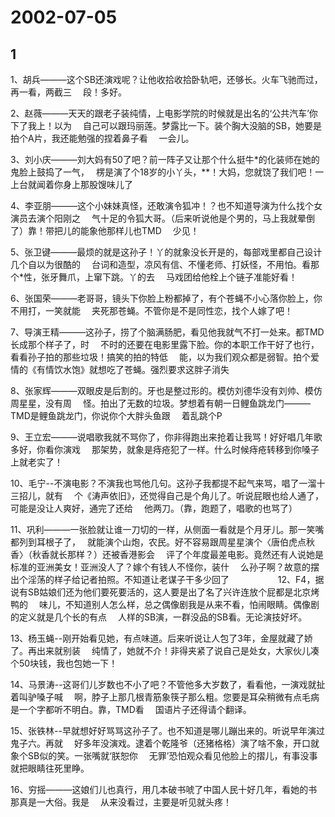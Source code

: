 # 2002-07-05

## 1

1、胡兵———这个SB还演戏呢？让他收拾收拾卧轨吧，还够长。火车飞驰而过，再一看，两截三　   段！多好。　　 

2、赵薇———天天的跟老子装纯情，上电影学院的时候就是出名的‘公共汽车’你下了我上！以为　   自己可以跟玛丽莲。梦露比一下。装个胸大没脑的SB，她要是拍个A片，我还能勉强的捏着鼻子看　   一会儿。　　 

3、刘小庆———刘大妈有50了吧？前一阵子又让那个什么挺牛*的化装师在她的鬼脸上鼓捣了一气，　   楞是演了个18岁的小丫头，**！大妈，您就饶了我们吧！一上台就闻着你身上那股馊味儿了　　 

4、李亚朋———这个小妹妹真怪，还敢演令狐冲！？也不知道导演为什么找个女演员去演个阳刚之　   气十足的令狐大哥。（后来听说他是个男的，马上我就晕倒了）靠！带把儿的能象他那样儿也TMD　   少见！　　 

5、张卫键———最烦的就是这孙子！丫的就象没长开是的，每部戏里都自己设计几个自以为很酷的　   台词和造型，凉风有信、不懂老师、打妖怪，不用怕。看那个*性，张牙舞爪，上窜下跳。丫的去　   马戏团给他栓上个链子准能好看！　　 

6、张国荣———老哥哥，镜头下你脸上粉都掉了，有个苍蝇不小心落你脸上，你不用打，一笑就能　   夹死那苍蝇。不管你是不是同性恋，找个人嫁了吧！　　 

7、导演王精———这孙子，捞了个脑满肠肥，看见他我就气不打一处来。都TMD长成那个样子了，时　   不时的还要在电影里露下脸。你的本职工作干好了也行，看看孙子拍的那些垃圾！搞笑的拍的特低　   能，以为我们观众都是弱智。拍个爱情的《有情饮水饱》就想吃了苍蝇。强烈要求这胖子消失　　 

8、张家辉———双眼皮是后割的。牙也是整过形的。模仿刘德华没有刘帅、模仿周星星，没有周　   怪。拍出了无数的垃圾。梦想着有朝一日鲤鱼跳龙门———TMD是鲤鱼跳龙门，你说你个大胖头鱼跟　   着乱跳个P　　 

9、王立宏———说唱歌我就不骂你了，你非得跑出来抢着让我骂！好好唱几年歌多好，你看你演戏　   那架势，就象是痔疮犯了一样。什么时候痔疮转移到你嗓子上就老实了！　　 

10、毛宁--不演电影？不演我也骂他几句。这孙子我都提不起气来骂，唱了一溜十三招儿，就有　   个《涛声依旧》，还觉得自己是个角儿了。听说屁眼也给人通了，可能是没让人爽好，通完了还给　   他两刀。（靠，跑题了，唱歌的也骂了）　　 

11、巩利———一张脸就让谁一刀切的一样，从侧面一看就是个月牙儿。那一笑嘴都列到耳根子了，　   就能演个山炮，农民。好不容易跟周星星演个〈唐伯虎点秋香〉（秋香就长那样？）还被香港影会　   评了个年度最差电影。竟然还有人说她是标准的亚洲美女！亚洲没人了？嫁个有钱人不怪你，装什　   么孙子啊？故意的摆出个淫荡的样子给记者拍照。不知道让老谋子干多少回了　　  　　　 12、F4，据说有SB姑娘们还为他们要死要活的，这人要是出了名了兴许连放个屁都是北京烤鸭的　   味儿，不知道别人怎么样，总之偶像剧我是从来不看，怕闹眼睛。偶像剧的定义就是几个长的有点　   人样的SB演，一群没品的SB看。无论演技好坏。　　 

13、杨玉蝇--刚开始看见她，有点味道。后来听说让人包了3年，金屋就藏了娇了。再出来就别装　   纯情了，她就不介！非得夹紧了说自己是处女，大家伙儿凑个50块钱，我也包她一下！　　 

14、马景涛--这哥们儿岁数也不小了吧？不管他多大岁数了，看看他，一演戏就扯着叫驴嗓子喊　   啊，脖子上那几根青筋象筷子那么粗。您要是耳朵稍微有点毛病是一个字都听不明白。靠，TMD看　   国语片子还得请个翻译。　　 

15、张铁林--早就想好好骂骂这孙子了。也不知道是哪儿蹦出来的。听说早年演过鬼子六。再就　   好多年没演戏。逮着个乾隆爷（还猪格格）演了啥不象，开口就象个SB似的笑。一张嘴就‘朕恕你　   无罪’恐怕观众看见他脸上的摺儿，有事没事就把眼睛往死里睁。　　 

16、穷摇———这娘们儿也真行，用几本破书唬了中国人民十好几年，看她的书那真是一大俗。我是　   从来没看过，主要是听见就头疼！　　 





